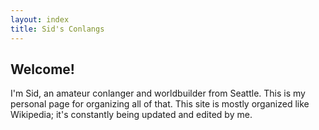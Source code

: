 ```yaml
---
layout: index
title: Sid's Conlangs
---
```


## Welcome!



I'm Sid, an amateur conlanger and worldbuilder from Seattle. This is my personal page for organizing all of that.
This site is mostly organized like Wikipedia; it's constantly being updated and edited by me. 






